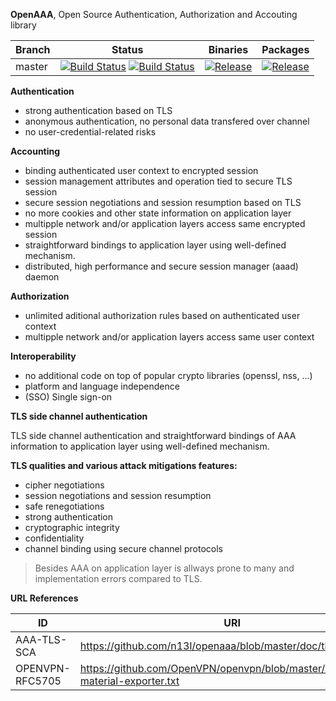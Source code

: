 **OpenAAA**, Open Source Authentication, Authorization and Accouting library

| Branch     | Status             | Binaries                 | Packages       |
|------------|--------------------|--------------------------|----------------|
| master     | [![Build Status](https://travis-ci.org/n13l/openaaa.png?branch=master)](https://travis-ci.org/n13l/openaaa) [![Build Status](https://snap-ci.com/n13l/openaaa/branch/master/build_image)](https://snap-ci.com/n13l/openaaa/branch/master) | [![Release](https://img.shields.io/github/release/n13l/openaaa.svg)](https://github.com/n13l/openaaa/releases/latest) | [![Release](https://img.shields.io/github/release/n13l/openaaa.svg)](https://packagecloud.io/n13l/openaaa) |

**Authentication**
 - strong authentication based on TLS
 - anonymous authentication, no personal data transfered over channel
 - no user-credential-related risks

**Accounting**
 - binding authenticated user context to encrypted session
 - session management attributes and operation tied to secure TLS session
 - secure session negotiations and session resumption based on TLS
 - no more cookies and other state information on application layer
 - multipple network and/or application layers access same encrypted session 
 - straightforward bindings to application layer using well-defined mechanism.
 - distributed, high performance and secure session manager (aaad) daemon

**Authorization**
 - unlimited aditional authorization rules based on authenticated user context
 - multipple network and/or application layers access same user context

**Interoperability**
 - no additional code on top of popular crypto libraries (openssl, nss, ...)
 - platform and language independence
 - (SSO) Single sign-on

**TLS side channel authentication**

TLS side channel authentication and straightforward bindings of AAA information
to application layer using well-defined mechanism.

**TLS qualities and various attack mitigations features:**
 - cipher negotiations
 - session negotiations and session resumption
 - safe renegotiations 
 - strong authentication
 - cryptographic integrity
 - confidentiality
 - channel binding using secure channel protocols

>Besides AAA on application layer is allways prone to many and implementation errors compared to TLS.
 
**URL References**

| ID              | URI                                                       |
|-----------------|-----------------------------------------------------------|
| AAA-TLS-SCA     | https://github.com/n13l/openaaa/blob/master/doc/tls-sca   |
| OPENVPN-RFC5705 | https://github.com/OpenVPN/openvpn/blob/master/doc/keying-material-exporter.txt |

